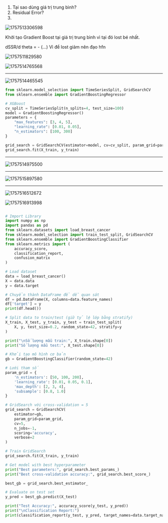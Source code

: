 1. Tại sao dùng giá trị trung bình?
2. Residual Error?
3. 

![1757513306598](image/Gradient_Boost_2025-10-09/1757513306598.png)

Khởi tạo Gradient Boost tại giá trị trung bình vì tại đó lost bé nhất. 


dSSR/d theta = - (...) Vì để lost giảm nên đạo hfn 

![1757511829580](image/Gradient_Boost_2025-10-09/1757511829580.png)

![1757514765568](image/Gradient_Boost_2025-10-09/1757514765568.png)

---

![1757514465545](image/Gradient_Boost_2025-10-09/1757514465545.png)



```python
from sklearn.model_selection import TimeSeriesSplit, GridSearchCV
from sklearn.ensemble import GradientBoostingRegressor

# XGBoost
cv_split = TimeSeriesSplit(n_splits=4, test_size=100)
model = GradientBoostingRegressor()
parameters = {
    "max_features": [3, 4, 5],
    "learning_rate": [0.01, 0.05],
    "n_estimators": [100, 300]
}

grid_search = GridSearchCV(estimator=model, cv=cv_split, param_grid=parameters)
grid_search.fit(X_train, y_train)

```

---

![1757514975500](image/Gradient_Boost_2025-10-09/1757514975500.png)


---

![1757515897580](image/Gradient_Boost_2025-10-09/1757515897580.png)


---

![1757516512672](image/Gradient_Boost_2025-10-09/1757516512672.png)

![1757516913998](image/Gradient_Boost_2025-10-09/1757516913998.png)


```python

# Import Library
import numpy as np
import pandas as pd
from sklearn.datasets import load_breast_cancer
from sklearn.model_selection import train_test_split, GridSearchCV
from sklearn.ensemble import GradientBoostingClassifier
from sklearn.metrics import (
    accuracy_score,
    classification_report,
    confusion_matrix
)

# Load dataset
data = load_breast_cancer()
X = data.data
y = data.target

# Chuyển thành DataFrame để dễ quan sát
df = pd.DataFrame(X, columns=data.feature_names)
df['target'] = y
print(df.head())

# Split data to train/test (giữ tỷ lệ lớp bằng stratify)
X_train, X_test, y_train, y_test = train_test_split(
    X, y, test_size=0.2, random_state=42, stratify=y
)

print("\nSố lượng mẫu train:", X_train.shape[0])
print("Số lượng mẫu test:", X_test.shape[0])

# Khởi tạo mô hình cơ bản
gb = GradientBoostingClassifier(random_state=42)

# Lưới tham số
param_grid = {
    'n_estimators': [50, 100, 200],
    'learning_rate': [0.01, 0.05, 0.1],
    'max_depth': [2, 3, 4],
    'subsample': [0.8, 1.0]
}

# GridSearch với cross-validation = 5
grid_search = GridSearchCV(
    estimator=gb,
    param_grid=param_grid,
    cv=5,
    n_jobs=-1,
    scoring='accuracy',
    verbose=2
)

# Train GridSearch
grid_search.fit(X_train, y_train)

# Get model with best hyperparameter
print("Best parameters:", grid_search.best_params_)
print("Best cross-validation accuracy:", grid_search.best_score_)

best_gb = grid_search.best_estimator_

# Evaluate on test set
y_pred = best_gb.predict(X_test)

print("Test Accuracy:", accuracy_score(y_test, y_pred))
print("\nClassification Report:")
print(classification_report(y_test, y_pred, target_names=data.target_names))

```
